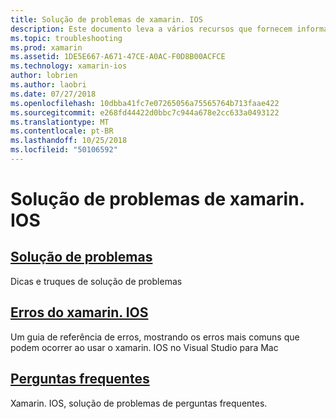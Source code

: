 ```yaml
---
title: Solução de problemas de xamarin. IOS
description: Este documento leva a vários recursos que fornecem informações sobre solução de xamarin. IOS, uma lista de possíveis erros ao criar aplicativos xamarin. IOS e perguntas frequentes.
ms.topic: troubleshooting
ms.prod: xamarin
ms.assetid: 1DE5E667-A671-47CE-A0AC-F0D8B00ACFCE
ms.technology: xamarin-ios
author: lobrien
ms.author: laobri
ms.date: 07/27/2018
ms.openlocfilehash: 10dbba41fc7e07265056a75565764b713faae422
ms.sourcegitcommit: e268fd44422d0bbc7c944a678e2cc633a0493122
ms.translationtype: MT
ms.contentlocale: pt-BR
ms.lasthandoff: 10/25/2018
ms.locfileid: "50106592"
---
```

# <a name="troubleshooting-xamarinios"></a>Solução de problemas de xamarin. IOS

## <a name="troubleshootingiostroubleshootingtroubleshootingmd"></a>[Solução de problemas](~/ios/troubleshooting/troubleshooting.md)

Dicas e truques de solução de problemas

## <a name="xamarinios-errorsiostroubleshootingmtouch-errorsmd"></a>[Erros do xamarin. IOS](~/ios/troubleshooting/mtouch-errors.md)

Um guia de referência de erros, mostrando os erros mais comuns que podem ocorrer ao usar o xamarin. IOS no Visual Studio para Mac

## <a name="frequently-asked-questionsquestionsindexmd"></a>[Perguntas frequentes](questions/index.md)

Xamarin. IOS, solução de problemas de perguntas frequentes.
